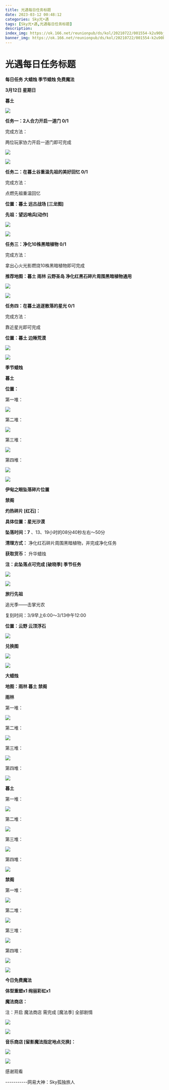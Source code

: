 ```yaml
---
title: 光遇每日任务标题
date: 2023-03-12 00:48:12
categories: Sky光•遇
tags: [Sky光•遇,光遇每日任务标题]
description: 
index_img: https://ok.166.net/reunionpub/ds/kol/20210722/001554-k2u90bj7ay.png?imageView&thumbnail=600x0&type=jpg
banner_img: https://ok.166.net/reunionpub/ds/kol/20210722/001554-k2u90bj7ay.png?imageView&thumbnail=600x0&type=jpg
---
```

# 光遇每日任务标题
**每日任务 大蜡烛 季节蜡烛 免费魔法**

 **3月12日 星期日**

 **暮土**

![](https://img.166.net/reunionpub/ds/kol/20230312/002219-cjeytd5ska.jpg)

 **任务一：2人合力开启一道门 0/1**

完成方法：

两位玩家协力开启一道门即可完成

![](https://img.166.net/reunionpub/ds/kol/20230312/000913-brmewnv8go.jpg)

![](https://img.166.net/reunionpub/ds/kol/20230312/000923-s9q8ruecm3.jpg)

 **任务二：在暮土谷重温先祖的美好回忆 0/1**

完成方法：

点燃先祖重温回忆

 **位置：暮土 远古战场 [三龙图]**

 **先祖：望远哨兵[动作]**

![](https://img.166.net/reunionpub/ds/kol/20230312/001016-d6irfs732o.jpeg)

![](https://img.166.net/reunionpub/ds/kol/20230312/001023-zpn0jcyg7v.jpeg)

 **任务三：净化10株黑暗植物 0/1**

完成方法：

拿出心火光影燃烧10株黑暗植物即可完成

 **推荐地图：暮土 雨林 云野圣岛   净化红黑石碎片周围黑暗植物通用**

![](https://img.166.net/reunionpub/ds/kol/20230312/001051-tyqen38o0h.jpeg)

![](https://img.166.net/reunionpub/ds/kol/20230312/001101-sm7j8sqiyc.jpeg)

 **任务四：在暮土追逐散落的星光 0/1**

完成方法：

靠近星光即可完成

 **位置：暮土 边陲荒漠**

![](https://img.166.net/reunionpub/ds/kol/20230312/001133-fnh1jsaqe5.jpeg)

![](https://img.166.net/reunionpub/ds/kol/20221018/100256-wzutnocka0.png)

 **季节蜡烛**

 **暮土**

 **位置：**

第一堆：

![](https://img.166.net/reunionpub/ds/kol/20230312/001428-6g90j1szvs.jpeg)

第二堆：

![](https://img.166.net/reunionpub/ds/kol/20230312/001438-7i0er3wyhp.jpeg)

第三堆：

![](https://img.166.net/reunionpub/ds/kol/20230312/001446-eqrp8mo9g0.jpeg)

第四堆：

![](https://img.166.net/reunionpub/ds/kol/20230312/001452-7wbe9sk80d.jpeg)

![](https://img.166.net/reunionpub/ds/kol/20221130/005912-5mvshq9nf3.png)

 **伊甸之眼坠落碎片位置**

 **禁阁**

 **灼热碎片 [红石]：**

 **具体位置：星光沙漠**

 **坠落时间：7** 、13、19小时的08分40秒左右～50分

 **清理方式：** 净化红石碎片周围黑暗植物，并完成净化任务

 **获取货币：** 升华蜡烛

 **注：此坠落点可完成  [破晓季] 季节任务**

![](https://img.166.net/reunionpub/ds/kol/20230312/001611-t5r4i79sgp.jpeg)

![](https://img.166.net/reunionpub/ds/kol/20221018/100256-wzutnocka0.png)

 **旅行先祖**

追光季——击掌光农

复刻时间：3/9早上6:00～3/13中午12:00

 **位置：云野 云顶浮石**

![](https://img.166.net/reunionpub/ds/kol/20230309/003029-ewfpcm4dja.jpg)

 **兑换图**

![](https://img.166.net/reunionpub/ds/kol/20230309/130243-1na8pzkems.jpg)

![](https://img.166.net/reunionpub/ds/kol/20221018/100256-wzutnocka0.png)

 **大蜡烛**

 **地图：雨林 暮土 禁阁**

 **雨林**

第一堆：

![](https://img.166.net/reunionpub/ds/kol/20230312/001706-vjofwg3s2a.jpeg)

第二堆：

![](https://img.166.net/reunionpub/ds/kol/20230312/001715-v83bgm21rw.jpeg)

第三堆：

![](https://img.166.net/reunionpub/ds/kol/20230312/001725-l80omi2qv7.jpeg)

第四堆：

![](https://img.166.net/reunionpub/ds/kol/20230312/001732-q53g46teb8.jpeg)

 **暮土**

第一堆：

![](https://img.166.net/reunionpub/ds/kol/20230312/001755-2crfephayl.jpeg)

第二堆：

![](https://img.166.net/reunionpub/ds/kol/20230312/001803-01ogwytpcq.jpeg)

第三堆：

![](https://img.166.net/reunionpub/ds/kol/20230312/001809-seqa8z1jom.jpeg)

第四堆：

![](https://img.166.net/reunionpub/ds/kol/20230312/001815-bz85k3snvw.jpeg)

 **禁阁**

第一堆：

![](https://img.166.net/reunionpub/ds/kol/20230312/001949-oy0lsehri4.jpeg)

第二堆：

![](https://img.166.net/reunionpub/ds/kol/20230312/001958-3qpvz9rteo.jpeg)

第三堆：

![](https://img.166.net/reunionpub/ds/kol/20230312/002006-1av9oy3t5q.jpeg)

第四堆：

![](https://img.166.net/reunionpub/ds/kol/20230312/002014-2ldis7nm5a.jpeg)

![](https://img.166.net/reunionpub/ds/kol/20221018/100256-wzutnocka0.png)

 **今日免费魔法**

 **体型重塑x1 绚丽彩虹x1**

 **魔法商店：**

注：开启 魔法商店 需完成 [魔法季] 全部剧情

![](https://img.166.net/reunionpub/ds/kol/20221018/100559-oibznvdtus.png)

![](https://img.166.net/reunionpub/ds/kol/20230312/001845-ezcd4il2j8.jpeg)

 **音乐商店 [留影魔法指定地点兑换]：**

![](https://img.166.net/reunionpub/ds/kol/20230310/235443-r2pvcna0yw.jpeg)

 **![](https://img.166.net/reunionpub/ds/kol/20221018/100256-wzutnocka0.png)**

感谢观看

\-----------网易大神：Sky孤独旅人

